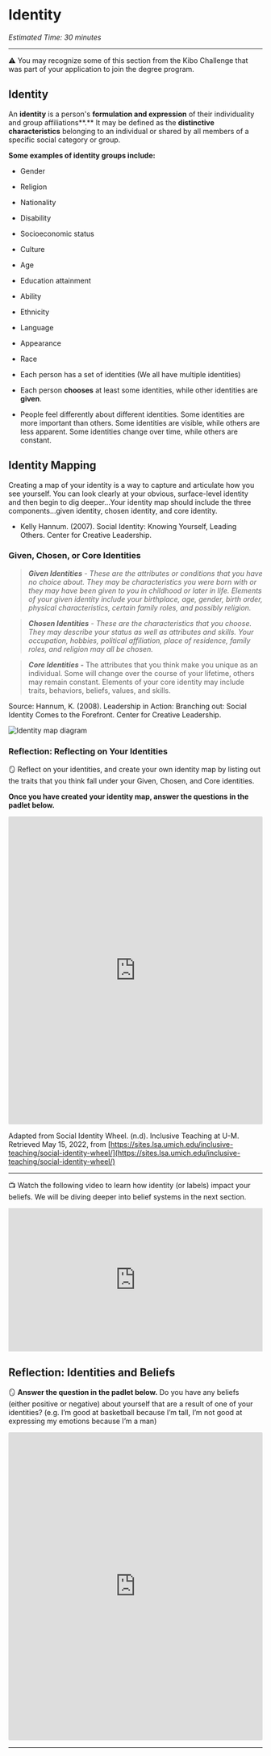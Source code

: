# Identity

*Estimated Time: 30 minutes*

---

<aside>


⚠️ You may recognize some of this section from the Kibo Challenge that was part of your application to join the degree program.

</aside>

## Identity

An **identity** is a person's **formulation and expression** of their individuality and group affiliations**.** It may be defined as the **distinctive characteristics** belonging to an individual or shared by all members of a specific social category or group.

**Some examples of identity groups include:**

- Gender
- Religion
- Nationality
- Disability
- Socioeconomic status
- Culture
- Age

- Education attainment
- Ability
- Ethnicity
- Language
- Appearance
- Race
- Each person has a set of identities (We all have multiple identities)
- Each person **chooses** at least some identities, while other identities are **given**.
- People feel differently about different identities. Some identities are more important than others. Some identities are visible, while others are less apparent. Some identities change over time, while others are constant.

## Identity Mapping

<aside>
  
Creating a map of your identity is a way to capture and articulate how you see yourself. You can look clearly at your obvious, surface-level identity and then begin to dig deeper…Your identity map should include the three components…given identity, chosen identity, and core identity.

- Kelly Hannum. (2007). Social Identity: Knowing Yourself, Leading Others. Center for Creative Leadership.

</aside>

### Given, Chosen, or Core Identities

> ***Given Identities** - These are the attributes or conditions that you have no choice about. They may be characteristics you were born with or they may have been given to you in childhood or later in life. Elements of your given identity include your birthplace, age, gender, birth order, physical characteristics, certain family roles, and possibly religion.*
>

> ***Chosen Identities** - These are the characteristics that you choose. They may describe your status as well as attributes and skills. Your occupation, hobbies, political affiliation, place of residence, family roles, and religion may all be chosen.*
>

> ***Core Identities -*** The attributes that you think make you unique as an individual. Some will change over the course of your lifetime, others may remain constant. Elements of your core identity may include traits, behaviors, beliefs, values, and skills.
>

Source: Hannum, K. (2008). Leadership in Action: Branching out: Social Identity Comes to the Forefront. Center for Creative Leadership.

![Identity map diagram](./identity/identity-map-diagram.png)


### Reflection: Reflecting on Your Identities

<aside>


🪞 Reflect on your identities, and create your own identity map by listing out the traits that you think fall under your Given, Chosen, and Core identities.

**Once you have created your identity map, answer the questions in the padlet below.**

</aside>

<div style="border:1px solid rgba(0,0,0,0.1);border-radius:2px;box-sizing:border-box;overflow:hidden;position:relative;width:100%;background:#F4F4F4"><iframe src="https://padlet.com/embed/5jcn8rwuhqgiwri2" frameborder="0" allow="camera;microphone;geolocation" style="width:100%;height:608px;display:block;padding:0;margin:0"></iframe></div>

Adapted from Social Identity Wheel. (n.d). Inclusive Teaching at U-M. Retrieved May 15, 2022, from [https://sites.lsa.umich.edu/inclusive-teaching/social-identity-wheel/](https://sites.lsa.umich.edu/inclusive-teaching/social-identity-wheel/)

---

<aside>


📺 Watch the following video to learn how identity (or labels) impact your beliefs. We will be diving deeper into belief systems in the next section.

</aside>

<div style="position: relative; padding-bottom: 56.25%; height: 0;"><iframe src="https://www.youtube.com/embed/ASIyewSYzwc" title="YouTube video player" frameborder="0" allow="accelerometer; autoplay; clipboard-write; encrypted-media; gyroscope; picture-in-picture" allowfullscreen style="position: absolute; top: 0; left: 0; width: 100%; height: 100%;"></iframe></div>

## Reflection: Identities and Beliefs

<aside>


🪞 **Answer the question in the padlet below.**
Do you have any beliefs (either positive or negative) about yourself that are a result of one of your identities?
(e.g. I’m good at basketball because I’m tall, I’m not good at expressing my emotions because I’m a man)

</aside>

<div style="border:1px solid rgba(0,0,0,0.1);border-radius:2px;box-sizing:border-box;overflow:hidden;position:relative;width:100%;background:#F4F4F4"><iframe src="https://padlet.com/embed/c31ch02yymllbyeq" frameborder="0" allow="camera;microphone;geolocation" style="width:100%;height:608px;display:block;padding:0;margin:0"></iframe></div>

---

